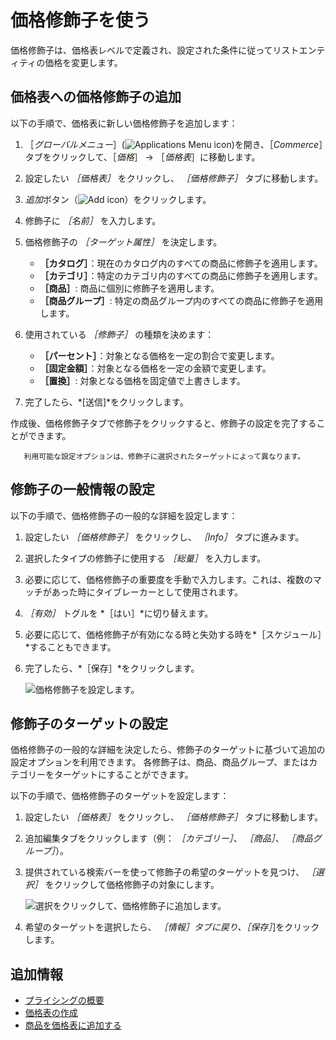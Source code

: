 # 価格修飾子を使う

価格修飾子は、価格表レベルで定義され、設定された条件に従ってリストエンティティの価格を変更します。 <!--TASK: Improve introduction-->

## 価格表への価格修飾子の追加

以下の手順で、価格表に新しい価格修飾子を追加します：

1. ［*グローバルメニュー*］(![Applications Menu icon](../../images/icon-applications-menu.png))を開き、［*Commerce*］タブをクリックして、［*価格*］ &rarr; ［*価格表*］に移動します。

1. 設定したい *［価格表］* をクリックし、 *［価格修飾子］* タブに移動します。

1. *追加*ボタン（![Add icon](../../images/icon-add.png)）をクリックします。

1. 修飾子に *［名前］* を入力します。

1. 価格修飾子の *［ターゲット属性］* を決定します。

   * **［カタログ］**：現在のカタログ内のすべての商品に修飾子を適用します。
   * **［カテゴリ］**：特定のカテゴリ内のすべての商品に修飾子を適用します。
   * **［商品］**: 商品に個別に修飾子を適用します。
   * **［商品グループ］**: 特定の商品グループ内のすべての商品に修飾子を適用します。

1. 使用されている *［修飾子］* の種類を決めます：

   * **［パーセント］**：対象となる価格を一定の割合で変更します。
   * **［固定金額］**：対象となる価格を一定の金額で変更します。
   * **［置換］**: 対象となる価格を固定値で上書きします。

1. 完了したら、*[送信]*をクリックします。

作成後、価格修飾子タブで修飾子をクリックすると、修飾子の設定を完了することができます。

```note::
   利用可能な設定オプションは、修飾子に選択されたターゲットによって異なります。
```

## 修飾子の一般情報の設定

以下の手順で、価格修飾子の一般的な詳細を設定します：

1. 設定したい *［価格修飾子］* をクリックし、 *［Info］* タブに進みます。

1. 選択したタイプの修飾子に使用する *［総量］* を入力します。

1. 必要に応じて、価格修飾子の重要度を手動で入力します。これは、複数のマッチがあった時にタイブレーカーとして使用されます。

1. *［有効］* トグルを *［はい］*に切り替えます。

1. 必要に応じて、価格修飾子が有効になる時と失効する時を*［スケジュール］*することもできます。

1. 完了したら、*［保存］*をクリックします。

   ![価格修飾子を設定します。](./using-price-modifiers/images/01.png)

## 修飾子のターゲットの設定

価格修飾子の一般的な詳細を決定したら、修飾子のターゲットに基づいて追加の設定オプションを利用できます。 各修飾子は、商品、商品グループ、またはカテゴリーをターゲットにすることができます。

以下の手順で、価格修飾子のターゲットを設定します：

1. 設定したい *［価格表］* をクリックし、 *［価格修飾子］* タブに移動します。

1. 追加編集タブをクリックします（例： *［カテゴリー］*、 *［商品］*、 *［商品グループ］*）。

1. 提供されている検索バーを使って修飾子の希望のターゲットを見つけ、 *［選択］* をクリックして価格修飾子の対象にします。

   ![選択をクリックして、価格修飾子に追加します。](./using-price-modifiers/images/02.png)

1. 希望のターゲットを選択したら、 *［情報］*タブに戻り、*［保存］*]をクリックします。

## 追加情報

* [プライシングの概要](./introduction-to-pricing.md)
* [価格表の作成](creating-a-price-list.md)
* [商品を価格表に追加する](adding-products-to-a-price-list.md)
